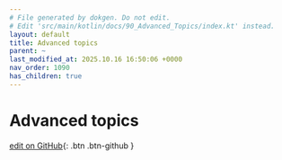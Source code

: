 ```yaml
---
# File generated by dokgen. Do not edit. 
# Edit 'src/main/kotlin/docs/90_Advanced_Topics/index.kt' instead.
layout: default
title: Advanced topics
parent: ~
last_modified_at: 2025.10.16 16:50:06 +0000
nav_order: 1090
has_children: true
---
```

 
# Advanced topics 

[edit on GitHub](https://github.com/openrndr/openrndr-guide/blob/main/src/main/kotlin/docs/90_Advanced_Topics/index.kt){: .btn .btn-github }
